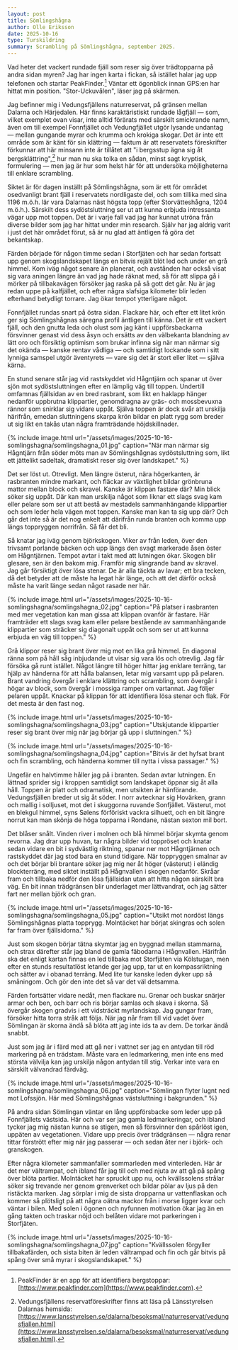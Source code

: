 ```yaml
---
layout: post
title: Sömlingshågna
author: Olle Eriksson
date: 2025-10-16
type: Turskildring
summary: Scrambling på Sömlingshågna, september 2025.
---
```


Vad heter det vackert rundade fjäll som reser sig över trädtopparna på andra sidan myren? Jag har ingen karta i fickan, så istället halar jag upp telefonen och startar PeakFinder.[^1] Väntar ett ögonblick innan GPS:en har hittat min position. "Stor-Uckuvålen", läser jag på skärmen.

Jag befinner mig i Vedungsfjällens naturreservat, på gränsen mellan Dalarna och Härjedalen. Här finns karaktäristiskt rundade lågfjäll — som, vilket exemplet ovan visar, inte alltid förärats med särskilt smickrande namn, även om till exempel Fonnfjället och Vedungfjället utgör lysande undantag — mellan gungande myrar och krumma och krokiga skogar. Det är inte ett område som är känt för sin klättring — faktum är att reservatets föreskrifter förkunnar att här minsann inte är tillåtet att "i bergsstup ägna sig åt bergsklättring",[^2] hur man nu ska tolka en sådan, minst sagt kryptisk, formulering — men jag är hur som helst här för att undersöka möjligheterna till enklare scrambling.

Siktet är för dagen inställt på Sömlingshågna, som är ett för området osedvanligt brant fjäll i reservatets nordligaste del, och som tillika med sina 1196 m.ö.h. lär vara Dalarnas näst högsta topp (efter Storvätteshågna, 1204 m.ö.h.). Särskilt dess sydöstsluttning ser ut att kunna erbjuda intressanta vägar upp mot toppen. Det är i varje fall vad jag har kunnat utröna från diverse bilder som jag har hittat under min research. Själv har jag aldrig varit i just det här området förut, så är nu glad att äntligen få göra det bekantskap.

Färden började för någon timme sedan i Storfjäten och har sedan fortsatt upp genom skogslandskapet längs en bitvis rejält blöt led och under en grå himmel. Kom iväg något senare än planerat, och avstånden har också visat sig vara aningen längre än vad jag hade räknat med, så för att slippa gå i mörker på tillbakavägen försöker jag raska på så gott det går. Nu är jag redan uppe på kalfjället, och efter några slafsiga kilometer blir leden efterhand betydligt torrare. Jag ökar tempot ytterligare något. 

Fonnfjället rundas snart på östra sidan. Flackare här, och efter ett litet krön ger sig Sömlingshågnas säregna profil äntligen till känna. Det är ett vackert fjäll, och den gnutta leda och olust som jag känt i uppförsbackarna försvinner genast vid dess åsyn och ersätts av den välbekanta blandning av lätt oro och försiktig optimism som brukar infinna sig när man närmar sig det okända — kanske rentav vådliga — och samtidigt lockande som i sitt lynniga samspel utgör äventyrets — vare sig det är stort eller litet — själva kärna.

En stund senare står jag vid rastskyddet vid Hågntjärn och spanar ut över sjön mot sydöstsluttningen efter en lämplig väg till toppen. Undertill omfamnas fjällsidan av en bred rasbrant, som likt en haklapp hänger nedanför uppbrutna klippartier, genomdragna av gräs- och mossbevuxna rännor som snirklar sig vidare uppåt. Själva toppen är dock svår att urskilja härifrån, emedan sluttningens skarpa krön bildar en platt rygg som breder ut sig likt en takås utan några framträdande höjdskillnader.

{% include image.html url="/assets/images/2025-10-16-somlingshagna/somlingshagna_01.jpg" caption="När man närmar sig Hågntjärn från söder möts man av Sömlingshågnas sydöstsluttning som, likt ett jättelikt sadeltak, dramatiskt reser sig över landskapet." %}

Det ser löst ut. Otrevligt. Men längre österut, nära högerkanten, är rasbranten mindre markant, och fläckar av växtlighet bildar grönbruna mattor mellan block och skravel. Kanske är klippan fastare där? Min blick söker sig uppåt. Där kan man urskilja något som liknar ett slags svag kam eller pelare som ser ut att bestå av mestadels sammanhängande klippartier och som leder hela vägen mot toppen. Kanske man kan ta sig upp där? Och går det inte så är det nog enkelt att därifrån runda branten och komma upp längs toppryggen norrifrån. Så får det bli.

Så knatar jag iväg genom björkskogen. Viker av från leden, över den trivsamt porlande bäcken och upp längs den svagt markerade åsen öster om Hågntjärnen. Tempot avtar i takt med att lutningen ökar. Skogen blir glesare, sen är den bakom mig. Framför mig slingrande band av skravel. Jag går försiktigt över lösa stenar. De är alla täckta av lavar; ett bra tecken, då det betyder att de måste ha legat här länge, och att det därför också måste ha varit länge sedan något rasade ner här.

{% include image.html url="/assets/images/2025-10-16-somlingshagna/somlingshagna_02.jpg" caption="På platser i rasbranten med mer vegetation kan man gissa att klippan ovanför är fastare. Här framträder ett slags svag kam eller pelare bestående av sammanhängande klippartier som sträcker sig diagonalt uppåt och som ser ut att kunna erbjuda en väg till toppen." %}

Grå klippor reser sig brant över mig mot en lika grå himmel. En diagonal ränna som på håll såg inbjudande ut visar sig vara lös och otrevlig. Jag får försöka gå runt istället. Något längre till höger hittar jag enklare terräng, tar hjälp av händerna för att hålla balansen, letar mig varsamt upp på pelaren. Brant vandring övergår i enklare klättring och scrambling, som övergår i högar av block, som övergår i mossiga ramper om vartannat. Jag följer pelaren uppåt. Knackar på klippan för att identifiera lösa stenar och flak. För det mesta är den fast nog.

{% include image.html url="/assets/images/2025-10-16-somlingshagna/somlingshagna_03.jpg" caption="Utskjutande klippartier reser sig brant över mig när jag börjar gå upp i sluttningen." %}

{% include image.html url="/assets/images/2025-10-16-somlingshagna/somlingshagna_04.jpg" caption="Bitvis är det hyfsat brant och fin scrambling, och händerna kommer till nytta i vissa passager." %}

Ungefär en halvtimme håller jag på i branten. Sedan avtar lutningen. En lättnad sprider sig i kroppen samtidigt som landskapet öppnar sig åt alla håll. Toppen är platt och odramatisk, men utsikten är hänförande. Vedungsfjällen breder ut sig åt söder. I norr avtecknar sig Hovärken, grann och mallig i solljuset, mot det i skuggorna ruvande Sonfjället. Västerut, mot en blekgul himmel, syns Sølens förföriskt vackra silhuett, och en bit längre norrut kan man skönja de höga topparna i Rondane, nästan sexton mil bort.

Det blåser snålt. Vinden river i molnen och blå himmel börjar skymta genom revorna. Jag drar upp huvan, tar några bilder vid toppröset och knatar sedan vidare en bit i sydvästlig riktning, spanar ner mot Hågntjärnen och rastskyddet där jag stod bara en stund tidigare. När toppryggen smalnar av och det börjar bli brantare söker jag mig ner åt höger (västerut) i eländig blockterräng, med siktet inställt på Hågnvallen i skogen nedanför. Skråar fram och tillbaka nedför den lösa fjällsidan utan att hitta någon särskilt bra väg. En bit innan trädgränsen blir underlaget mer lättvandrat, och jag sätter fart ner mellan björk och gran.

{% include image.html url="/assets/images/2025-10-16-somlingshagna/somlingshagna_05.jpg" caption="Utsikt mot nordöst längs Sömlingshågnas platta topprygg. Molntäcket har börjat skingras och solen far fram över fjällsidorna." %}

Just som skogen börjar tätna skymtar jag en byggnad mellan stammarna, och strax därefter står jag bland de gamla fäbodarna i Hågnvallen. Härifrån ska det enligt kartan finnas en led tillbaka mot Storfjäten via Kölstugan, men efter en stunds resultatlöst letande ger jag upp, tar ut en kompassriktning och sätter av i obanad terräng. Med lite tur kanske leden dyker upp så småningom. Och gör den inte det så var det väl detsamma.

Färden fortsätter vidare nedåt, men flackare nu. Grenar och buskar snärjer armar och ben, och barr och ris börjar samlas och skava i skorna. Så övergår skogen gradvis i ett vidsträckt myrlandskap. Jag gungar fram, försöker hitta torra stråk att följa. När jag når fram till vid vadet över Sömlingan är skorna ändå så blöta att jag inte ids ta av dem. De torkar ändå snabbt.

Just som jag är i färd med att gå ner i vattnet ser jag en antydan till röd markering på en trädstam. Måste vara en ledmarkering, men inte ens med största välvilja kan jag urskilja någon antydan till stig. Verkar inte vara en särskilt välvandrad färdväg.

{% include image.html url="/assets/images/2025-10-16-somlingshagna/somlingshagna_06.jpg" caption="Sömlingan flyter lugnt ned mot Lofssjön. Här med Sömlingshågnas västsluttning i bakgrunden." %}

På andra sidan Sömlingan väntar en lång uppförsbacke som leder upp på Fonnfjällets västsida. Här och var ser jag gamla ledmarkeringar, och ibland tycker jag mig nästan kunna se stigen, men så försvinner den spårlöst igen, uppäten av vegetationen. Vidare upp precis över trädgränsen — några renar tittar förstrött efter mig när jag passerar — och sedan åter ner i björk- och granskogen.

Efter några kilometer sammanfaller sommarleden med vinterleden. Här är det mer vältrampat, och ibland får jag till och med njuta av att gå på spång över blöta partier. Molntäcket har spruckit upp nu, och kvällssolens strålar söker sig trevande ner genom grenverket och bildar pölar av ljus på den ristäckta marken. Jag sörplar i mig de sista dropparna ur vattenflaskan och kommer så plötsligt på att några oätna mackor från i morse ligger kvar och väntar i bilen. Med solen i ögonen och nyfunnen motivation ökar jag än en gång takten och traskar nöjd och belåten vidare mot parkeringen i Storfjäten.

{% include image.html url="/assets/images/2025-10-16-somlingshagna/somlingshagna_07.jpg" caption="Kvällssolen förgyller tillbakafärden, och sista biten är leden vältrampad och fin och går bitvis på spång över små myrar i skogslandskapet." %}

[^1]: PeakFinder är en app för att identifiera bergstoppar: [https://www.peakfinder.com](https://www.peakfinder.com).

[^2]: Vedungsfjällens reservatföreskrifter finns att läsa på Länsstyrelsen Dalarnas hemsida: [https://www.lansstyrelsen.se/dalarna/besoksmal/naturreservat/vedungsfjallen.html](https://www.lansstyrelsen.se/dalarna/besoksmal/naturreservat/vedungsfjallen.html).
